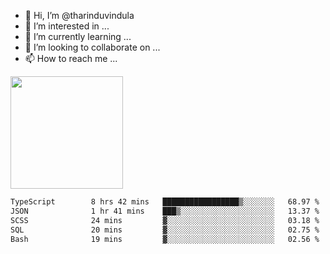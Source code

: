 - 👋 Hi, I’m @tharinduvindula
- 👀 I’m interested in ...
- 🌱 I’m currently learning ...
- 💞️ I’m looking to collaborate on ...
- 📫 How to reach me ...

<!---
tharinduvindula/tharinduvindula is a ✨ special ✨ repository because its `README.md` (this file) appears on your GitHub profile.
You can click the Preview link to take a look at your changes.
--->

<img height="180em" src="https://github-readme-stats.vercel.app/api?username=tharinduvindula&show_icons=true&hide_border=false&&count_private=true&include_all_commits=true" />


<!--START_SECTION:waka-->

```txt
TypeScript        8 hrs 42 mins   █████████████████▒░░░░░░░   68.97 %
JSON              1 hr 41 mins    ███▒░░░░░░░░░░░░░░░░░░░░░   13.37 %
SCSS              24 mins         ▓░░░░░░░░░░░░░░░░░░░░░░░░   03.18 %
SQL               20 mins         ▓░░░░░░░░░░░░░░░░░░░░░░░░   02.75 %
Bash              19 mins         ▓░░░░░░░░░░░░░░░░░░░░░░░░   02.56 %
```

<!--END_SECTION:waka-->

